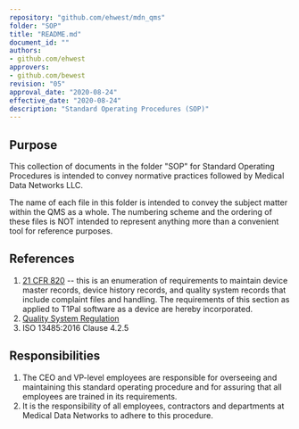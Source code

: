 ```yaml
---
repository: "github.com/ehwest/mdn_qms"
folder: "SOP"
title: "README.md"
document_id: ""
authors:
- github.com/ehwest
approvers:
- github.com/bewest
revision: "05"
approval_date: "2020-08-24"
effective_date: "2020-08-24"
description: "Standard Operating Procedures (SOP)"
---
```



## Purpose

This collection of documents in the folder "SOP" for Standard Operating Procedures
is intended to convey normative practices followed by Medical Data Networks LLC.

The name of each file in this folder is intended to convey the subject matter within the QMS as a whole.
The numbering scheme and the ordering of these files is NOT intended to represent anything more than a convenient tool for reference purposes.


## References

1. [21 CFR 820](https://www.accessdata.fda.gov/scripts/cdrh/cfdocs/cfcfr/CFRSearch.cfm?CFRPart=820&amp;showFR=1&amp;subpartNode=21:8.0.1.1.12.13) -- this is an enumeration of requirements to maintain device master records, device history records, and quality system records that include complaint files and handling.  The requirements of this section as applied to T1Pal software as a device are hereby incorporated.
2.  [Quality System Regulation](https://www.accessdata.fda.gov/scripts/cdrh/cfdocs/cfcfr/CFRSearch.cfm?CFRPart=820&amp;showFR=1&amp;subpartNode=21:8.0.1.1.12.13)
4. ISO 13485:2016 Clause 4.2.5

## Responsibilities

1. The CEO and VP-level employees are responsible for overseeing and maintaining this standard operating procedure and for assuring that all employees are trained in its requirements.
2. It is the responsibility of all employees, contractors and departments at Medical Data Networks to adhere to this procedure.

